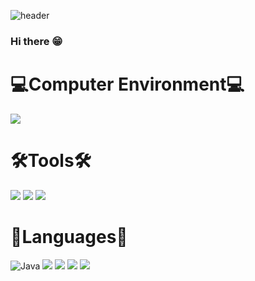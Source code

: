![header](https://capsule-render.vercel.app/api?type=soft&color=hexcode&text=zeromok&fontColor=B5B4B4)


### Hi there 😁 

# 💻Computer Environment💻

<img src="https://img.shields.io/badge/mac OS-000000?style=for-the-badge&logo=macOS&logoColor=white"/>

# 🛠Tools🛠

<img src="https://img.shields.io/badge/IntelliJ IDEA-000000?style=for-the-badge&logo=IntelliJ IDEA&logoColor=#000000"/> <img src="https://img.shields.io/badge/Eclipse IDE-2C2255?style=for-the-badge&logo=Eclipse IDE&logoColor=#2C2255"/> <img src="https://img.shields.io/badge/Visual Studio Code-007ACC?style=for-the-badge&logo=Visual Studio Code&logoColor=#007ACC"/>

# 🤖Languages🤖

![Java](https://img.shields.io/badge/Java-007396.svg?&style=for-the-badge&logo=Java&logoColor=white)
<img src="https://img.shields.io/badge/HTML5-E34F26?style=for-the-badge&logo=HTML5&logoColor=white"/>
<img src="https://img.shields.io/badge/CSS3-1572B6?style=for-the-badge&logo=CSS3&logoColor=white"/>
<img src="https://img.shields.io/badge/JavaScript-F7DF1E?style=for-the-badge&logo=JavaScript&logoColor=black"/>
<img src="https://img.shields.io/badge/Spring-6DB33F?style=for-the-badge&logo=Spring&logoColor=white"/>










<!--
**b-mokk/b-mokk** is a ✨ _special_ ✨ repository because its `README.md` (this file) appears on your GitHub profile.

Here are some ideas to get you started:

- 🔭 I’m currently working on ...
- 🌱 I’m currently learning ...
- 👯 I’m looking to collaborate on ...
- 🤔 I’m looking for help with ...
- 💬 Ask me about ...
- 📫 How to reach me: ...
- 😄 Pronouns: ...
- ⚡ Fun fact: ...
-->
